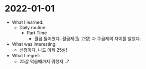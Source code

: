 # 2022-01-01

- What I learned: 
  - Daily routine
    - Part Time
      - 월급 들어왔다. 월급제(월 고정) 과 주급제의 차이를 알았다.
- What was interesting:
  - 신정이다. 나도 이제 25살! 
- What I regret: 
  - 25살 먹을때까지 뭐했지...?